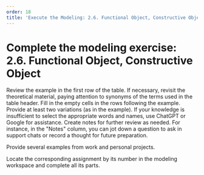 ```yaml
---
order: 18
title: 'Execute the Modeling: 2.6. Functional Object, Constructive Object'
---
```


# Complete the modeling exercise: 2.6. Functional Object, Constructive Object

Review the example in the first row of the table. If necessary, revisit the theoretical material, paying attention to synonyms of the terms used in the table header. Fill in the empty cells in the rows following the example. Provide at least two variations (as in the example). If your knowledge is insufficient to select the appropriate words and names, use ChatGPT or Google for assistance. Create notes for further review as needed. For instance, in the "Notes" column, you can jot down a question to ask in support chats or record a thought for future preparation.

Provide several examples from work and personal projects.

Locate the corresponding assignment by its number in the modeling workspace and complete all its parts.